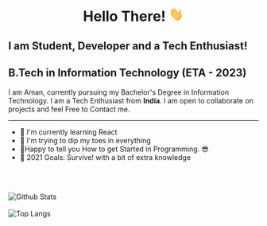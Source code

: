 <h1 align="center"> Hello There! 
<img src = "https://github.com/codeph-0bia/codeph-0bia/blob/main/wave.gif" width = "30px">
</h1>

## I am Student, Developer and a Tech Enthusiast!

## B.Tech in Information Technology (ETA - 2023) 
<p>
I am Aman, currently pursuing my Bachelor's Degree in Information Technology. I am a Tech Enthusiast from <b>India</b>. I am open to collaborate on projects and feel Free to Contact me.
</p>

---
 * 🔭 I'm currently learning React
 * 🌱 I'm trying to dip my toes in everything
 * 🎉Happy to tell you How to get Started in Programming. 😎
 * 🥅 2021 Goals: Survive! with a bit of extra knowledge

<br>
<br>

![Github Stats](https://github-readme-stats.vercel.app/api?username=codeph-0bia&show_icons=true&theme=radical )
<br>
<br>
![Top Langs](https://github-readme-stats.vercel.app/api/top-langs/?username=codeph-0bia&theme=radical&layout=compact)
